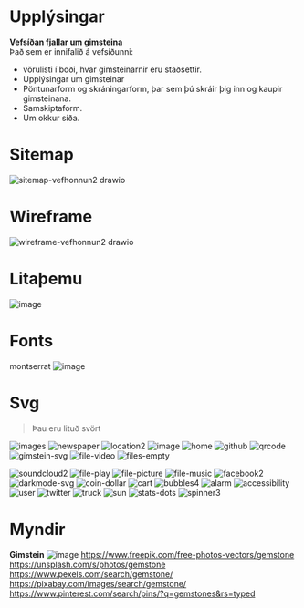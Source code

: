 # Upplýsingar
**Vefsíðan fjallar um gimsteina** <br>
Það sem er innifalið á vefsíðunni:
* vörulisti í boði, hvar gimsteinarnir eru staðsettir.
* Upplýsingar um gimsteinar
* Pöntunarform og skráningarform, þar sem þú skráir þig inn og kaupir gimsteinana.
* Samskiptaform.
* Um okkur síða.

# Sitemap
![sitemap-vefhonnun2 drawio](https://github.com/user-attachments/assets/31a64dcf-c3ff-4573-981f-6fedb6935e66)

# Wireframe
![wireframe-vefhonnun2 drawio](https://github.com/user-attachments/assets/e7c2fe2f-396e-4a40-9348-9635a4de7c4d)

# Litaþemu
![image](https://github.com/user-attachments/assets/e6089264-9d39-40d7-832c-1e4dc0e844a4)

# Fonts
montserrat 
![image](https://github.com/user-attachments/assets/479e937c-b9c9-413c-be48-8fe7c615b9a8)

# Svg
> Þau eru lituð svört

![images](https://github.com/user-attachments/assets/1bc5e346-239a-4fe1-acb8-3df8d5b6d0fd)
![newspaper](https://github.com/user-attachments/assets/373e8e2b-9d86-4374-9a7f-9127661ebd01)
![location2](https://github.com/user-attachments/assets/8d3274bc-131e-428a-a954-a4c549c64116)
![image](https://github.com/user-attachments/assets/cd6be4c6-ccaa-434e-bbb6-a706172b4461)
![home](https://github.com/user-attachments/assets/48f0e278-c41b-472b-be26-61393ac8169e)
![github](https://github.com/user-attachments/assets/e7ddbd95-5758-4de0-8499-1fd58594196d)
![qrcode](https://github.com/user-attachments/assets/ece20501-c360-4536-83d4-f811028af2f4)
![gimstein-svg](https://github.com/user-attachments/assets/7f21d843-b192-4c72-ba45-19305fb3c32f)
![file-video](https://github.com/user-attachments/assets/c269d0af-06ce-4535-94cd-bcf6c5b7ef0b)
![files-empty](https://github.com/user-attachments/assets/efa550cc-bb9c-4400-9343-b34448f6190a)


![soundcloud2](https://github.com/user-attachments/assets/b2098c8d-99e8-4f41-9b54-b58b6ab345f6)
![file-play](https://github.com/user-attachments/assets/6bcd5cdd-4e5f-42b3-9e09-f1c5d625da5d)
![file-picture](https://github.com/user-attachments/assets/345e3339-6b15-4b5e-bac6-516b4eed4ecd)
![file-music](https://github.com/user-attachments/assets/ed003355-bc77-41ca-8584-63ce8102b21b)
![facebook2](https://github.com/user-attachments/assets/86b8aec7-628e-4a47-a36e-fa66983a53e7)
![darkmode-svg](https://github.com/user-attachments/assets/b47db87c-c6f7-4666-80c9-b5c625c1aa3c)
![coin-dollar](https://github.com/user-attachments/assets/c6f65b28-9e7b-4a05-acf7-be20dd756c9f)
![cart](https://github.com/user-attachments/assets/b036ee2c-9b81-4917-9bee-577c7eb1e190)
![bubbles4](https://github.com/user-attachments/assets/e1fabd4b-eea2-4770-af4b-2e81fc802d8b)
![alarm](https://github.com/user-attachments/assets/dce05e5e-bd07-4221-80f5-15efae1217a6)
![accessibility](https://github.com/user-attachments/assets/c6b85b79-ac7a-410e-87b5-b3b948f83346)
![user](https://github.com/user-attachments/assets/f5104201-6e60-42f1-a051-5595042f3e71)
![twitter](https://github.com/user-attachments/assets/b4ca86dc-d621-4cb1-a282-9ed123d8881f)
![truck](https://github.com/user-attachments/assets/975edaad-a948-4b8d-8b1f-0a3a73fdf311)
![sun](https://github.com/user-attachments/assets/6b8d63aa-3b26-4fd6-9652-4cc044ab59a4)
![stats-dots](https://github.com/user-attachments/assets/d1cc5c60-26a1-4e53-bccf-0cb4bfde5d77)
![spinner3](https://github.com/user-attachments/assets/8f537054-4372-482f-a37c-35c7649c03fd)


# Myndir
**Gimstein**
![image](https://github.com/user-attachments/assets/99a13492-88c7-432f-ab2e-43b9c7c0cd30)
https://www.freepik.com/free-photos-vectors/gemstone 
https://unsplash.com/s/photos/gemstone 
https://www.pexels.com/search/gemstone/
https://pixabay.com/images/search/gemstone/
https://www.pinterest.com/search/pins/?q=gemstones&rs=typed

